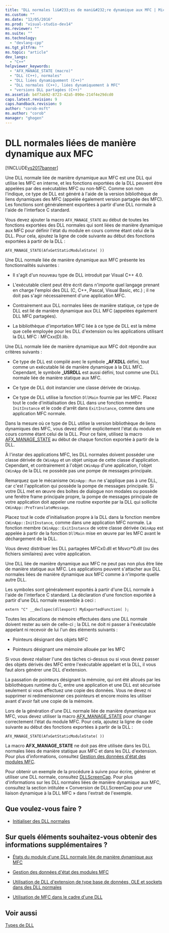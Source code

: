 ```yaml
---
title: "DLL normales li&#233;es de mani&#232;re dynamique aux MFC | Microsoft Docs"
ms.custom: ""
ms.date: "12/05/2016"
ms.prod: "visual-studio-dev14"
ms.reviewer: ""
ms.suite: ""
ms.technology: 
  - "devlang-cpp"
ms.tgt_pltfrm: ""
ms.topic: "article"
dev_langs: 
  - "C++"
helpviewer_keywords: 
  - "AFX_MANAGE_STATE (macro)"
  - "DLL (C++), normales"
  - "DLL liées dynamiquement (C++)"
  - "DLL normales (C++), liées dynamiquement à MFC"
  - "versions DLL partagées (C++)"
ms.assetid: b4f7ab92-8723-42a5-890e-214f4e29dcd0
caps.latest.revision: 9
caps.handback.revision: 9
author: "corob-msft"
ms.author: "corob"
manager: "ghogen"
---
```

# DLL normales li&#233;es de mani&#232;re dynamique aux MFC
[!INCLUDE[vs2017banner](../assembler/inline/includes/vs2017banner.md)]

Une DLL normale liée de manière dynamique aux MFC est une DLL qui utilise les MFC en interne, et les fonctions exportées de la DLL peuvent être appelées par des exécutables MFC ou non\-MFC.  Comme son nom l'indique, ce type de DLL est généré à l'aide de la version bibliothèque de liens dynamiques des MFC \(appelée également version partagée des MFC\).  Les fonctions sont généralement exportées à partir d'une DLL normale à l'aide de l'interface C standard.  
  
 Vous devez ajouter la macro `AFX_MANAGE_STATE` au début de toutes les fonctions exportées des DLL normales qui sont liées de manière dynamique aux MFC pour définir l'état du module en cours comme étant celui de la DLL.  Pour cela, ajoutez la ligne de code suivante au début des fonctions exportées à partir de la DLL :  
  
```  
AFX_MANAGE_STATE(AfxGetStaticModuleState( ))  
```  
  
 Une DLL normale liée de manière dynamique aux MFC présente les fonctionnalités suivantes :  
  
-   Il s'agit d'un nouveau type de DLL introduit par Visual C\+\+ 4.0.  
  
-   L'exécutable client peut être écrit dans n'importe quel langage prenant en charge l'emploi des DLL \(C, C\+\+, Pascal, Visual Basic, etc.\) ; il ne doit pas s'agir nécessairement d'une application MFC.  
  
-   Contrairement aux DLL normales liées de manière statique, ce type de DLL est lié de manière dynamique aux DLL MFC \(appelées également DLL MFC partagées\).  
  
-   La bibliothèque d'importation MFC liée à ce type de DLL est la même que celle employée pour les DLL d'extension ou les applications utilisant la DLL MFC : MFCxx\(D\).lib.  
  
 Une DLL normale liée de manière dynamique aux MFC doit répondre aux critères suivants :  
  
-   Ce type de DLL est compilé avec le symbole **\_AFXDLL** défini, tout comme un exécutable lié de manière dynamique à la DLL MFC.  Cependant, le symbole **\_USRDLL** est aussi défini, tout comme une DLL normale liée de manière statique aux MFC.  
  
-   Ce type de DLL doit instancier une classe dérivée de `CWinApp`.  
  
-   Ce type de DLL utilise la fonction `DllMain` fournie par les MFC.  Placez tout le code d'initialisation des DLL dans une fonction membre `InitInstance` et le code d'arrêt dans `ExitInstance`, comme dans une application MFC normale.  
  
 Dans la mesure où ce type de DLL utilise la version bibliothèque de liens dynamiques des MFC, vous devez définir explicitement l'état du module en cours comme étant celui de la DLL.  Pour ce faire, utilisez la macro [AFX\_MANAGE\_STATE](../Topic/AFX_MANAGE_STATE.md) au début de chaque fonction exportée à partir de la DLL.  
  
 À l'instar des applications MFC, les DLL normales doivent posséder une classe dérivée de `CWinApp` et un objet unique de cette classe d'application.  Cependant, et contrairement à l'objet `CWinApp` d'une application, l'objet `CWinApp` de la DLL ne possède pas une pompe de messages principale.  
  
 Remarquez que le mécanisme `CWinApp::Run` ne s'applique pas à une DLL, car c'est l'application qui possède la pompe de messages principale.  Si votre DLL met en œuvre des boîtes de dialogue non modales ou possède une fenêtre frame principale propre, la pompe de messages principale de votre application doit appeler une routine exportée par la DLL qui sollicite `CWinApp::PreTranslateMessage`.  
  
 Placez tout le code d'initialisation propre à la DLL dans la fonction membre `CWinApp::InitInstance`, comme dans une application MFC normale.  La fonction membre `CWinApp::ExitInstance` de votre classe dérivée `CWinApp` est appelée à partir de la fonction `DllMain` mise en œuvre par les MFC avant le déchargement de la DLL.  
  
 Vous devez distribuer les DLL partagées MFCx0.dll et Msvcr\*0.dll \(ou des fichiers similaires\) avec votre application.  
  
 Une DLL liée de manière dynamique aux MFC ne peut pas non plus être liée de manière statique aux MFC.  Les applications peuvent s'attacher aux DLL normales liées de manière dynamique aux MFC comme à n'importe quelle autre DLL.  
  
 Les symboles sont généralement exportés à partir d'une DLL normale à l'aide de l'interface C standard.  La déclaration d'une fonction exportée à partir d'une DLL normale ressemble à ceci :  
  
```  
extern "C" __declspec(dllexport) MyExportedFunction( );  
```  
  
 Toutes les allocations de mémoire effectuées dans une DLL normale doivent rester au sein de celle\-ci ; la DLL ne doit ni passer à l'exécutable appelant ni recevoir de lui l'un des éléments suivants :  
  
-   Pointeurs désignant des objets MFC  
  
-   Pointeurs désignant une mémoire allouée par les MFC  
  
 Si vous devez réaliser l'une des tâches ci\-dessus ou si vous devez passer des objets dérivés des MFC entre l'exécutable appelant et la DLL, il vous faut alors générer une DLL d'extension.  
  
 La passation de pointeurs désignant la mémoire, qui ont été alloués par les bibliothèques runtime du C, entre une application et une DLL est sécurisée seulement si vous effectuez une copie des données.  Vous ne devez ni supprimer ni redimensionner ces pointeurs et encore moins les utiliser avant d'avoir fait une copie de la mémoire.  
  
 Lors de la génération d'une DLL normale liée de manière dynamique aux MFC, vous devez utiliser la macro [AFX\_MANAGE\_STATE](../Topic/AFX_MANAGE_STATE.md) pour changer correctement l'état du module MFC.  Pour cela, ajoutez la ligne de code suivante au début des fonctions exportées à partir de la DLL :  
  
```  
AFX_MANAGE_STATE(AfxGetStaticModuleState( ))  
```  
  
 La macro **AFX\_MANAGE\_STATE** ne doit pas être utilisée dans les DLL normales liées de manière statique aux MFC et dans les DLL d'extension.  Pour plus d'informations, consultez [Gestion des données d'état des modules MFC](../mfc/managing-the-state-data-of-mfc-modules.md).  
  
 Pour obtenir un exemple de la procédure à suivre pour écrire, générer et utiliser une DLL normale, consultez [DLLScreenCap](http://msdn.microsoft.com/fr-fr/2171291d-3a50-403b-90a1-d93c2acb4f4a).  Pour plus d'informations sur les DLL normales liées de manière dynamique aux MFC, consultez la section intitulée « Conversion de DLLScreenCap pour une liaison dynamique à la DLL MFC » dans l'extrait de l'exemple.  
  
## Que voulez\-vous faire ?  
  
-   [Initialiser des DLL normales](../build/initializing-regular-dlls.md)  
  
## Sur quels éléments souhaitez\-vous obtenir des informations supplémentaires ?  
  
-   [États du module d'une DLL normale liée de manière dynamique aux MFC](../build/module-states-of-a-regular-dll-dynamically-linked-to-mfc.md)  
  
-   [Gestion des données d'état des modules MFC](../mfc/managing-the-state-data-of-mfc-modules.md)  
  
-   [Utilisation de DLL d'extension de type base de données, OLE et sockets dans des DLL normales](../build/using-database-ole-and-sockets-extension-dlls-in-regular-dlls.md)  
  
-   [Utilisation de MFC dans le cadre d'une DLL](../mfc/tn011-using-mfc-as-part-of-a-dll.md)  
  
## Voir aussi  
 [Types de DLL](../build/kinds-of-dlls.md)